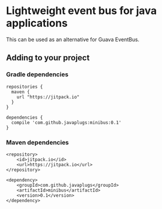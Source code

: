 # Lightweight event bus for java applications
This can be used as an alternative for Guava EventBus.

## Adding to your project


### Gradle dependencies
```
repositories {
  maven {
    url "https://jitpack.io"
  }
}

dependencies {
  compile 'com.github.javaplugs:minibus:0.1'
}
```

### Maven dependencies
```
<repository>
    <id>jitpack.io</id>
    <url>https://jitpack.io</url>
</repository>

<dependency>
    <groupId>com.github.javaplugs</groupId>
    <artifactId>minibus</artifactId>
    <version>0.1</version>
</dependency>
```

